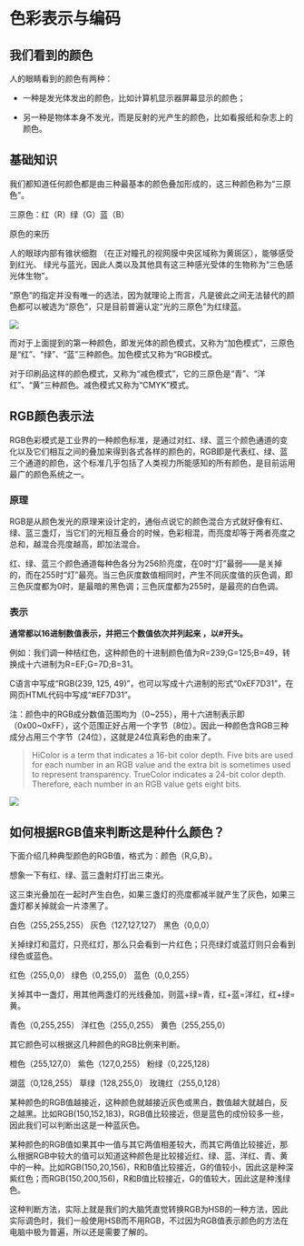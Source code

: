 # 色彩表示与编码

## 我们看到的颜色

人的眼睛看到的颜色有两种： 

* 一种是发光体发出的颜色，比如计算机显示器屏幕显示的颜色； 

* 另一种是物体本身不发光，而是反射的光产生的颜色，比如看报纸和杂志上的颜色。

## 基础知识

我们都知道任何颜色都是由三种最基本的颜色叠加形成的，这三种颜色称为“三原色”。

三原色：红（R）绿（G）蓝（B）

原色的来历 

人的眼球内部有锥状细胞 （在正对瞳孔的视网膜中央区域称为黄斑区），能够感受到红光、 绿光与蓝光，因此人类以及其他具有这三种感光受体的生物称为“三色感光体生物”。

“原色”的指定并没有唯一的选法，因为就理论上而言，凡是彼此之间无法替代的颜色都可以被选为“原色”，只是目前普遍认定“光的三原色”为红绿蓝。

![](https://gss2.bdstatic.com/9fo3dSag_xI4khGkpoWK1HF6hhy/baike/c0%3Dbaike80%2C5%2C5%2C80%2C26/sign=2f6918cb9225bc313f5009ca3fb6e6d4/8b82b9014a90f603711151423212b31bb051ed16.jpg)

而对于上面提到的第一种颜色，即发光体的颜色模式，又称为“加色模式”，三原色是“红”、“绿”、“蓝”三种颜色。加色模式又称为“RGB模式。

对于印刷品这样的颜色模式，又称为“减色模式”，它的三原色是“青”、“洋红”、“黄”三种颜色。减色模式又称为“CMYK”模式。

## RGB颜色表示法

RGB色彩模式是工业界的一种颜色标准，是通过对红、绿、蓝三个颜色通道的变化以及它们相互之间的叠加来得到各式各样的颜色的，RGB即是代表红、绿、蓝三个通道的颜色，这个标准几乎包括了人类视力所能感知的所有颜色，是目前运用最广的颜色系统之一。

### 原理

RGB是从颜色发光的原理来设计定的，通俗点说它的颜色混合方式就好像有红、绿、蓝三盏灯，当它们的光相互叠合的时候，色彩相混，而亮度却等于两者亮度之总和，越混合亮度越高，即加法混合。 

红、绿、蓝三个颜色通道每种色各分为256阶亮度，在0时“灯”最弱——是关掉的，而在255时“灯”最亮。当三色灰度数值相同时，产生不同灰度值的灰色调，即三色灰度都为0时，是最暗的黑色调；三色灰度都为255时，是最亮的白色调。

### 表示

**通常都以16进制数值表示，并把三个数值依次并列起来 ，以#开头。**

例如：我们调一种桔红色，这种颜色的十进制颜色值为R=239;G=125;B=49，转换成十六进制为R=EF;G=7D;B=31。

C语言中写成“RGB(239, 125, 49)”，也可以写成十六进制的形式“0xEF7D31”，在网页HTML代码中写成“#EF7D31”。

注：颜色中的RGB成分数值范围均为（0~255），用十六进制表示即（0x00~0xFF），这个范围正好占用一个字节（8位）。因此一种颜色含RGB三种成分占用三个字节（24位），这就是24位真彩色的由来了。

>HiColor is a term that indicates a 16-bit color depth. Five bits are used for each number in an RGB value and the extra bit is sometimes used to represent transparency. TrueColor indicates a 24-bit color depth. Therefore, each number in an RGB value gets eight bits.

![](https://gss0.bdstatic.com/94o3dSag_xI4khGkpoWK1HF6hhy/baike/c0%3Dbaike150%2C5%2C5%2C150%2C50/sign=7bcbda10f8198618554ae7d62b844516/a1ec08fa513d2697913e572c55fbb2fb4216d8d6.jpg)

## 如何根据RGB值来判断这是种什么颜色？

下面介绍几种典型颜色的RGB值，格式为：颜色（R,G,B）。

想象一下有红、绿、蓝三盏射灯打出三束光。

这三束光叠加在一起时产生白色，如果三盏灯的亮度都减半就产生了灰色，如果三盏灯都关掉就会一片漆黑了。

白色（255,255,255） 灰色（127,127,127） 黑色（0,0,0）

关掉绿灯和蓝灯，只亮红灯，那么只会看到一片红色；只亮绿灯或蓝灯则只会看到绿色或蓝色。

红色（255,0,0） 绿色（0,255,0） 蓝色（0,0,255）

关掉其中一盏灯，用其他两盏灯的光线叠加，则蓝+绿=青，红+蓝=洋红，红+绿=黄。

青色（0,255,255） 洋红色（255,0,255） 黄色（255,255,0）

其它颜色可以根据这几种颜色的RGB比例来判断。

橙色（255,127,0） 紫色（127,0,255） 粉绿（0,225,128）

湖蓝（0,128,255） 草绿（128,255,0） 玫瑰红（255,0,128）

某种颜色的RGB值越接近，这种颜色就越接近灰色或黑白，数值越大就越白，反之越黑。比如RGB(150,152,183)，RGB值比较接近，但是蓝色的成份较多一些，因此我们可以判断出这是一种蓝灰色。

某种颜色的RGB值如果其中一值与其它两值相差较大，而其它两值比较接近，那么根据RGB中较大的值可以知道这种颜色是比较接近红、绿、蓝、洋红、青、黄中的一种。比如RGB(150,20,156)，R和B值比较接近，G的值较小，因此这是种深紫红色；而RGB(150,200,156)，R和B值比较接近，G的值较大，因此这是种浅绿色。

这种判断方法，实际上就是我们的大脑凭直觉转换RGB为HSB的一种方法，因此实际调色时，我们一般使用HSB而不用RGB，不过因为RGB值表示颜色的方法在电脑中极为普遍，所以还是需要了解的。

